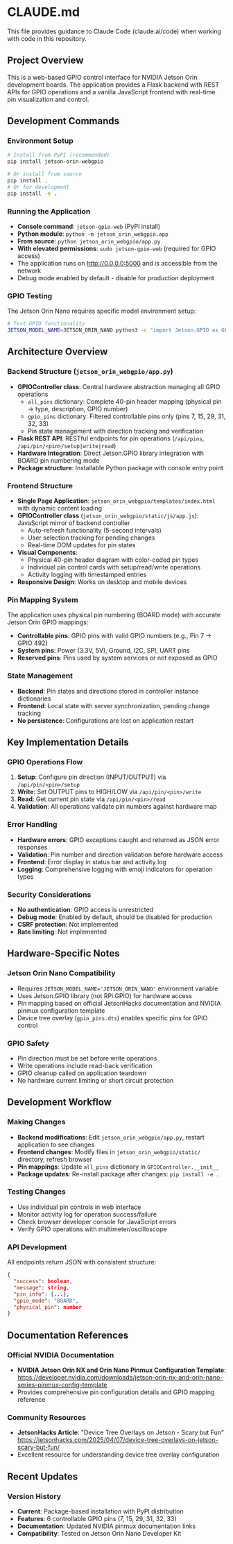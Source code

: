 # CLAUDE.md

This file provides guidance to Claude Code (claude.ai/code) when working with code in this repository.

## Project Overview

This is a web-based GPIO control interface for NVIDIA Jetson Orin development boards. The application provides a Flask backend with REST APIs for GPIO operations and a vanilla JavaScript frontend with real-time pin visualization and control.

## Development Commands

### Environment Setup
```bash
# Install from PyPI (recommended)
pip install jetson-orin-webgpio

# Or install from source
pip install .
# Or for development
pip install -e .
```

### Running the Application
- **Console command**: `jetson-gpio-web` (PyPI install)
- **Python module**: `python -m jetson_orin_webgpio.app`
- **From source**: `python jetson_orin_webgpio/app.py`
- **With elevated permissions**: `sudo jetson-gpio-web` (required for GPIO access)
- The application runs on http://0.0.0.0:5000 and is accessible from the network
- Debug mode enabled by default - disable for production deployment

### GPIO Testing
The Jetson Orin Nano requires specific model environment setup:
```bash
# Test GPIO functionality
JETSON_MODEL_NAME=JETSON_ORIN_NANO python3 -c "import Jetson.GPIO as GPIO; print('GPIO test successful')"
```

## Architecture Overview

### Backend Structure (`jetson_orin_webgpio/app.py`)
- **GPIOController class**: Central hardware abstraction managing all GPIO operations
  - `all_pins` dictionary: Complete 40-pin header mapping (physical pin → type, description, GPIO number)
  - `gpio_pins` dictionary: Filtered controllable pins only (pins 7, 15, 29, 31, 32, 33)
  - Pin state management with direction tracking and verification
- **Flask REST API**: RESTful endpoints for pin operations (`/api/pins`, `/api/pin/<pin>/setup|write|read`)
- **Hardware Integration**: Direct Jetson.GPIO library integration with BOARD pin numbering mode
- **Package structure**: Installable Python package with console entry point

### Frontend Structure
- **Single Page Application**: `jetson_orin_webgpio/templates/index.html` with dynamic content loading
- **GPIOController class** (`jetson_orin_webgpio/static/js/app.js`): JavaScript mirror of backend controller
  - Auto-refresh functionality (5-second intervals)
  - User selection tracking for pending changes
  - Real-time DOM updates for pin states
- **Visual Components**: 
  - Physical 40-pin header diagram with color-coded pin types
  - Individual pin control cards with setup/read/write operations
  - Activity logging with timestamped entries
- **Responsive Design**: Works on desktop and mobile devices

### Pin Mapping System
The application uses physical pin numbering (BOARD mode) with accurate Jetson Orin GPIO mappings:
- **Controllable pins**: GPIO pins with valid GPIO numbers (e.g., Pin 7 → GPIO 492)
- **System pins**: Power (3.3V, 5V), Ground, I2C, SPI, UART pins
- **Reserved pins**: Pins used by system services or not exposed as GPIO

### State Management
- **Backend**: Pin states and directions stored in controller instance dictionaries
- **Frontend**: Local state with server synchronization, pending change tracking
- **No persistence**: Configurations are lost on application restart

## Key Implementation Details

### GPIO Operations Flow
1. **Setup**: Configure pin direction (INPUT/OUTPUT) via `/api/pin/<pin>/setup`
2. **Write**: Set OUTPUT pins to HIGH/LOW via `/api/pin/<pin>/write` 
3. **Read**: Get current pin state via `/api/pin/<pin>/read`
4. **Validation**: All operations validate pin numbers against hardware map

### Error Handling
- **Hardware errors**: GPIO exceptions caught and returned as JSON error responses
- **Validation**: Pin number and direction validation before hardware access
- **Frontend**: Error display in status bar and activity log
- **Logging**: Comprehensive logging with emoji indicators for operation types

### Security Considerations  
- **No authentication**: GPIO access is unrestricted
- **Debug mode**: Enabled by default, should be disabled for production
- **CSRF protection**: Not implemented
- **Rate limiting**: Not implemented

## Hardware-Specific Notes

### Jetson Orin Nano Compatibility
- Requires `JETSON_MODEL_NAME='JETSON_ORIN_NANO'` environment variable
- Uses Jetson.GPIO library (not RPi.GPIO) for hardware access
- Pin mapping based on official JetsonHacks documentation and NVIDIA pinmux configuration template
- Device tree overlay (`gpio_pins.dts`) enables specific pins for GPIO control

### GPIO Safety
- Pin direction must be set before write operations
- Write operations include read-back verification  
- GPIO cleanup called on application teardown
- No hardware current limiting or short circuit protection

## Development Workflow

### Making Changes
- **Backend modifications**: Edit `jetson_orin_webgpio/app.py`, restart application to see changes
- **Frontend changes**: Modify files in `jetson_orin_webgpio/static/` directory, refresh browser
- **Pin mappings**: Update `all_pins` dictionary in `GPIOController.__init__`
- **Package updates**: Re-install package after changes: `pip install -e .`

### Testing Changes
- Use individual pin controls in web interface
- Monitor activity log for operation success/failure  
- Check browser developer console for JavaScript errors
- Verify GPIO operations with multimeter/oscilloscope

### API Development
All endpoints return JSON with consistent structure:
```json
{
  "success": boolean,
  "message": string, 
  "pin_info": {...},
  "gpio_mode": "BOARD",
  "physical_pin": number
}
```

## Documentation References

### Official NVIDIA Documentation
- **NVIDIA Jetson Orin NX and Orin Nano Pinmux Configuration Template**: 
  https://developer.nvidia.com/downloads/jetson-orin-nx-and-orin-nano-series-pinmux-config-template
- Provides comprehensive pin configuration details and GPIO mapping reference

### Community Resources
- **JetsonHacks Article**: "Device Tree Overlays on Jetson - Scary but Fun"
  https://jetsonhacks.com/2025/04/07/device-tree-overlays-on-jetson-scary-but-fun/
- Excellent resource for understanding device tree overlay configuration

## Recent Updates

### Version History
- **Current**: Package-based installation with PyPI distribution
- **Features**: 6 controllable GPIO pins (7, 15, 29, 31, 32, 33)
- **Documentation**: Updated NVIDIA pinmux documentation links
- **Compatibility**: Tested on Jetson Orin Nano Developer Kit